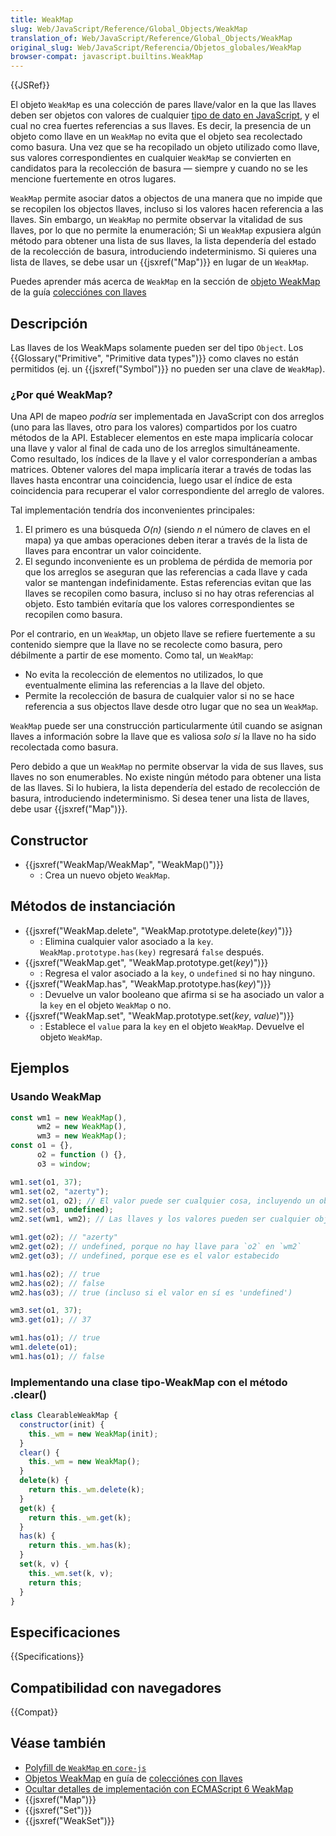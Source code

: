 ```yaml
---
title: WeakMap
slug: Web/JavaScript/Reference/Global_Objects/WeakMap
translation_of: Web/JavaScript/Reference/Global_Objects/WeakMap
original_slug: Web/JavaScript/Referencia/Objetos_globales/WeakMap
browser-compat: javascript.builtins.WeakMap
---
```


{{JSRef}}

El objeto `WeakMap` es una colección de pares llave/valor en la que las llaves
deben ser objetos con valores de cualquier
[tipo de dato en JavaScript](/es/docs/Web/JavaScript/Data_structures#javascript_types),
y el cual no crea fuertes referencias a sus llaves.
Es decir, la presencia de un objeto como llave en un `WeakMap` no evita que el
objeto sea recolectado como basura. Una vez que se ha recopilado un objeto
utilizado como llave, sus valores correspondientes en cualquier `WeakMap` se
convierten en candidatos para la recolección de basura — siempre y cuando no se
les mencione fuertemente en otros lugares.

`WeakMap` permite asociar datos a objectos de una manera que no impide que se
recopilen los objectos llaves, incluso si los valores hacen referencia a las llaves.
Sin embargo, un `WeakMap` no permite observar la vitalidad de sus llaves, por lo
que no permite la enumeración; Si un `WeakMap` expusiera algún método para obtener
una lista de sus llaves, la lista dependería del estado de la recolección de basura,
introduciendo indeterminismo. Si quieres una lista de llaves,
se debe usar un {{jsxref("Map")}} en lugar de un `WeakMap`.

Puedes aprender más acerca de `WeakMap` en la sección de [objeto WeakMap](/es/docs/Web/JavaScript/Guide/Keyed_collections#weakmap_object)
de la guía [colecciónes con llaves](/es/docs/Web/JavaScript/Guide/Keyed_collections)

## Descripción

Las llaves de los WeakMaps solamente pueden ser del tipo `Object`. Los {{Glossary("Primitive", "Primitive data types")}} como claves no están permitidos (ej. un {{jsxref("Symbol")}} no pueden ser una clave de `WeakMap`).

### ¿Por qué WeakMap?

Una API de mapeo _podría_ ser implementada en JavaScript con dos arreglos (uno para las llaves, otro para los valores) compartidos por los cuatro métodos de la API.
Establecer elementos en este mapa implicaría colocar una llave y valor al final de cada uno de los arreglos simultáneamente.
Como resultado, los índices de la llave y el valor corresponderían a ambas matrices.
Obtener valores del mapa implicaría iterar a través de todas las llaves hasta encontrar una coincidencia, luego usar el índice de esta coincidencia para recuperar el valor correspondiente del arreglo de valores.

Tal implementación tendría dos inconvenientes principales:

1. El primero es una búsqueda *O(*n*)* (siendo _n_ el número de claves en el mapa) ya que ambas operaciones deben iterar a través de la lista de llaves para encontrar un valor coincidente.
2. El segundo inconveniente es un problema de pérdida de memoria por que los arreglos se aseguran que las referencias a cada llave y cada valor se mantengan indefinidamente. Estas referencias evitan que las llaves se recopilen como basura, incluso si no hay otras referencias al objeto. Esto también evitaría que los valores correspondientes se recopilen como basura.

Por el contrario, en un `WeakMap`, un objeto llave se refiere fuertemente a su contenido siempre que la llave no se recolecte como basura, pero débilmente a partir de ese momento. Como tal, un `WeakMap`:

- No evita la recolección de elementos no utilizados, lo que eventualmente elimina las referencias a la llave del objeto.
- Permite la recolección de basura de cualquier valor si no se hace referencia a sus objectos llave desde otro lugar que no sea un `WeakMap`.

`WeakMap` puede ser una construcción particularmente útil cuando se asignan llaves a información sobre la llave que es valiosa _solo si_ la llave no ha sido recolectada como basura.

Pero debido a que un `WeakMap` no permite observar la vida de sus llaves, sus llaves no son enumerables. No existe ningún método para obtener una lista de las llaves. Si lo hubiera, la lista dependería del estado de recolección de basura, introduciendo indeterminismo. Si desea tener una lista de llaves, debe usar {{jsxref("Map")}}.

## Constructor

- {{jsxref("WeakMap/WeakMap", "WeakMap()")}}
  - : Crea un nuevo objeto `WeakMap`.

## Métodos de instanciación

- {{jsxref("WeakMap.delete", "WeakMap.prototype.delete(<var>key</var>)")}}
  - : Elimina cualquier valor asociado a la `key`. `WeakMap.prototype.has(key)` regresará `false` después.
- {{jsxref("WeakMap.get", "WeakMap.prototype.get(<var>key</var>)")}}
  - : Regresa el valor asociado a la `key`, o `undefined` si no hay ninguno.
- {{jsxref("WeakMap.has", "WeakMap.prototype.has(<var>key</var>)")}}
  - : Devuelve un valor booleano que afirma si se ha asociado un valor a la `key` en el objeto `WeakMap` o no.
- {{jsxref("WeakMap.set", "WeakMap.prototype.set(<var>key</var>, <var>value</var>)")}}
  - : Establece el `value` para la `key` en el objeto `WeakMap`. Devuelve el objeto `WeakMap`.

## Ejemplos

### Usando WeakMap

```js
const wm1 = new WeakMap(),
      wm2 = new WeakMap(),
      wm3 = new WeakMap();
const o1 = {},
      o2 = function () {},
      o3 = window;

wm1.set(o1, 37);
wm1.set(o2, "azerty");
wm2.set(o1, o2); // El valor puede ser cualquier cosa, incluyendo un objeto o una función
wm2.set(o3, undefined);
wm2.set(wm1, wm2); // Las llaves y los valores pueden ser cualquier objeto. ¡Incluso WeakMaps!

wm1.get(o2); // "azerty"
wm2.get(o2); // undefined, porque no hay llave para `o2` en `wm2`
wm2.get(o3); // undefined, porque ese es el valor estabecido

wm1.has(o2); // true
wm2.has(o2); // false
wm2.has(o3); // true (incluso si el valor en sí es 'undefined')

wm3.set(o1, 37);
wm3.get(o1); // 37

wm1.has(o1); // true
wm1.delete(o1);
wm1.has(o1); // false
```

### Implementando una clase tipo-WeakMap con el método .clear()

```js
class ClearableWeakMap {
  constructor(init) {
    this._wm = new WeakMap(init);
  }
  clear() {
    this._wm = new WeakMap();
  }
  delete(k) {
    return this._wm.delete(k);
  }
  get(k) {
    return this._wm.get(k);
  }
  has(k) {
    return this._wm.has(k);
  }
  set(k, v) {
    this._wm.set(k, v);
    return this;
  }
}
```

## Especificaciones

{{Specifications}}

## Compatibilidad con navegadores

{{Compat}}

## Véase también

- [Polyfill de `WeakMap` en `core-js`](https://github.com/zloirock/core-js#weakmap)
- [Objetos WeakMap](/es/docs/Web/JavaScript/Guide/Keyed_collections#weakmap_object) en guía de [colecciónes con llaves](/es/docs/Web/JavaScript/Guide/Keyed_collections)
- [Ocultar detalles de implementación con ECMAScript 6 WeakMap](https://fitzgeraldnick.com/weblog/53/)
- {{jsxref("Map")}}
- {{jsxref("Set")}}
- {{jsxref("WeakSet")}}
